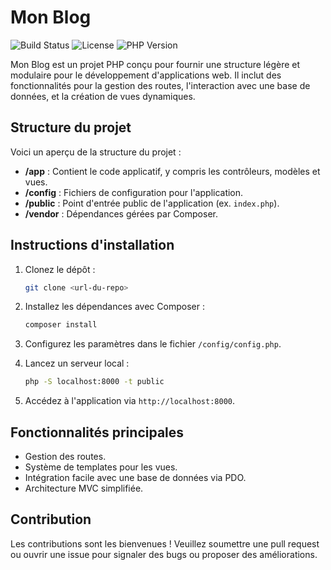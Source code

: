 # Mon Blog

![Build Status](https://img.shields.io/badge/build-passing-brightgreen)
![License](https://img.shields.io/badge/license-MIT-blue)
![PHP Version](https://img.shields.io/badge/php-%3E%3D7.4-8892BF)

Mon Blog est un projet PHP conçu pour fournir une structure légère et modulaire pour le développement d'applications web. Il inclut des fonctionnalités pour la gestion des routes, l'interaction avec une base de données, et la création de vues dynamiques.

## Structure du projet

Voici un aperçu de la structure du projet :
- **/app** : Contient le code applicatif, y compris les contrôleurs, modèles et vues.
- **/config** : Fichiers de configuration pour l'application.
- **/public** : Point d'entrée public de l'application (ex. `index.php`).
- **/vendor** : Dépendances gérées par Composer.

## Instructions d'installation

1. Clonez le dépôt :
   ```bash
   git clone <url-du-repo>
   ```

2. Installez les dépendances avec Composer :
   ```bash
   composer install
   ```

3. Configurez les paramètres dans le fichier `/config/config.php`.

4. Lancez un serveur local :
   ```bash
   php -S localhost:8000 -t public
   ```

5. Accédez à l'application via `http://localhost:8000`.

## Fonctionnalités principales

- Gestion des routes.
- Système de templates pour les vues.
- Intégration facile avec une base de données via PDO.
- Architecture MVC simplifiée.

## Contribution

Les contributions sont les bienvenues ! Veuillez soumettre une pull request ou ouvrir une issue pour signaler des bugs ou proposer des améliorations.
